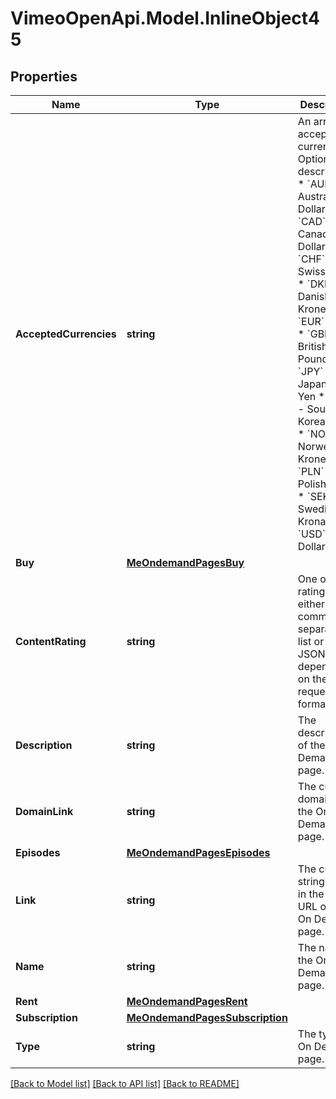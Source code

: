 # VimeoOpenApi.Model.InlineObject45
## Properties

Name | Type | Description | Notes
------------ | ------------- | ------------- | -------------
**AcceptedCurrencies** | **string** | An array of accepted currencies.  Option descriptions:  * &#x60;AUD&#x60; - Australian Dollar  * &#x60;CAD&#x60; - Canadian Dollar  * &#x60;CHF&#x60; - Swiss Franc  * &#x60;DKK&#x60; - Danish Krone  * &#x60;EUR&#x60; - Euro  * &#x60;GBP&#x60; - British Pound  * &#x60;JPY&#x60; - Japanese Yen  * &#x60;KRW&#x60; - South Korean Won  * &#x60;NOK&#x60; - Norwegian Krone  * &#x60;PLN&#x60; - Polish Zloty  * &#x60;SEK&#x60; - Swedish Krona  * &#x60;USD&#x60; - US Dollar  | [optional] 
**Buy** | [**MeOndemandPagesBuy**](MeOndemandPagesBuy.md) |  | [optional] 
**ContentRating** | **string** | One or more ratings, either as a comma-separated list or as a JSON array, depending on the request format. | 
**Description** | **string** | The description of the On Demand page. | 
**DomainLink** | **string** | The custom domain of the On Demand page. | [optional] 
**Episodes** | [**MeOndemandPagesEpisodes**](MeOndemandPagesEpisodes.md) |  | [optional] 
**Link** | **string** | The custom string to use in the Vimeo URL of the On Demand page. | [optional] 
**Name** | **string** | The name of the On Demand page. | 
**Rent** | [**MeOndemandPagesRent**](MeOndemandPagesRent.md) |  | [optional] 
**Subscription** | [**MeOndemandPagesSubscription**](MeOndemandPagesSubscription.md) |  | [optional] 
**Type** | **string** | The type of On Demand page. | 

[[Back to Model list]](../README.md#documentation-for-models) [[Back to API list]](../README.md#documentation-for-api-endpoints) [[Back to README]](../README.md)

